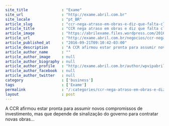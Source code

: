 ```yaml
---
site_title               : "Exame"
site_url                 : "http://exame.abril.com.br"
site_locale              : "pt_BR"
article_slug             : "ccr-nega-atraso-em-obras-e-diz-que-falta-clareza-do-governo"
article_title            : "CCR nega atraso em obras e diz que falta clareza do governo"
article_image            : "https://abrilexame.files.wordpress.com/2016/09/size_960_16_9_g2_14sp300e3616-3114.jpg?quality=70&strip=all&w=960"
article_url              : "http://exame.abril.com.br/negocios/ccr-nega-atraso-em-obras-e-diz-que-falta-clareza-do-governo/"
article_published_at     : "2016-09-21T09:10:42-03:00"
article_description      : "A CCR afirmou estar pronta para assumir novos compromissos de investimento, mas que depende de sinalização do governo para contratar novas obras..."
article_author_name      : ""
article_author_image     : null
article_author_biography : null
article_author_profile   : "http://exame.abril.com.br/author/wpvipabril/"
article_author_facebook  : null
article_author_twitter   : null
category                 : ['business']
tags                     : ['Exame']
permalink                : "/:categories/ccr-nega-atraso-em-obras-e-diz-que-falta-clareza-do-governo/"
layout                   : post
---
```


A CCR afirmou estar pronta para assumir novos compromissos de investimento, mas que depende de sinalização do governo para contratar novas obras...
